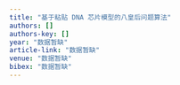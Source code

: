 ```yaml
---
title: "基于粘贴 DNA 芯片模型的八皇后问题算法"
authors: []
authors-key: []
year: "数据暂缺"
article-link: "数据暂缺"
venue: "数据暂缺"
bibex: "数据暂缺"
---
```

